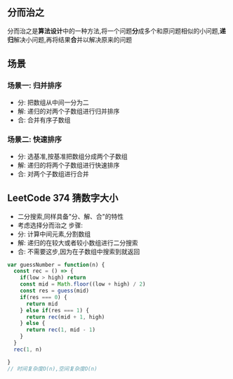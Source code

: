 ## 分而治之
分而治之是**算法设计**中的一种方法,将一个问题**分**成多个和原问题相似的小问题,**递归**解决小问题,再将结果**合**并以解决原来的问题
## 场景
### 场景一: 归并排序
- 分: 把数组从中间一分为二
- 解: 递归的对两个子数组进行归并排序
- 合: 合并有序子数组
### 场景二: 快速排序
- 分: 选基准,按基准把数组分成两个子数组
- 解: 递归的将两个子数组进行快速排序
- 合: 对两个子数组进行合并
## LeetCode 374 猜数字大小
- 二分搜索,同样具备"分、解、合"的特性
- 考虑选择分而治之
步骤:
- 分: 计算中间元素,分割数组
- 解: 递归的在较大或者较小数组进行二分搜索
- 合: 不需要这步,因为在子数组中搜索到就返回
```js
var guessNumber = function(n) {
  const rec = () => {
    if(low > high) return
    const mid = Math.floor((low + high) / 2)
    const res = guess(mid)
    if(res === 0) {
      return mid
    } else if(res === 1) {
      return rec(mid + 1, high)
    } else {
      return rec(1, mid - 1)
    }
  }
  rec(1, n)

}
// 时间复杂度O(n),空间复杂度O(n)
```